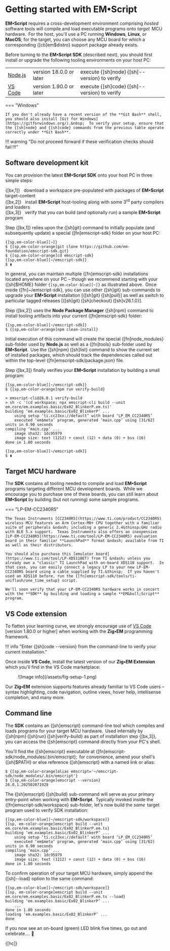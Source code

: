 # Getting started with EM&bull;Script

**EM&bull;Script** requires a cross-development environment comprising _hosted_&thinsp; software tools will compile and load executable programs onto _target_&thinsp; MCU hardware.&thinsp; For the host, you'll use a PC running **Windows**, **Linux**, or **MacOS**; for the target, you can choose any MCU board for which a corresponding {[cb]em$distro} support package already exists.

Before turning to the **EM&bull;Script SDK** (described next), you should first install or upgrade the following tooling environments on your host PC:

|  |  |  |
|:-|:-|:-|
|[Node.js](https://nodejs.org/en/download)|version 18.0.0 or later| execute {[sh]node}&thinsp;{[sh]--version} to verify |
|[VS Code](https://code.visualstudio.com/download)|version 1.90.0 or later| execute {[sh]code}&thinsp;{[sh]--version} to verify |

=== "Windows"

    If you don't already have a recent version of the **Git Bash** shell, you should also install [Git for Windows](https://gitforwindows.org/).&nbsp;  To verify your setup, ensure that the {[sh]node} and {[sh]code} commands from the previous table operate correctly under **Git Bash**. 

!!! warning "Do _not_ proceed forward if these verification checks should fail&thinsp;!!!"


## Software development kit

You can provision the latest **EM&bull;Script SDK** onto your host PC in three simple steps:

{[bx,1]} &nbsp; download a workspace pre-populated with packages of **EM&bull;Script** target-content<br>
{[bx,2]} &nbsp; install **EM&bull;Script** host-tooling along with some 3<sup>rd</sup> party compilers and loaders<br>
{[bx,3]} &nbsp; verify that you can build (and optionally run) a sample **EM&bull;Script** program

Step {[bx,1]} relies upon the {[sh]git} command to initially populate (and subsequently update) a special {[fn]emscript-sdk} folder on your host PC:

<div markdown class="language-text highlight"><pre><code>{[sp,em-color-blue][~]}
$ {[sp,em-color-orange]git clone https://github.com/em-foundation/emscript-sdk.git}
$ {[sp,em-color-orange]cd emscript-sdk}
{[sp,em-color-blue][~/emscript-sdk]}
$ &#x25AE</code></pre></div>

In general, you can maintain multiple {[fn]emscript-sdk} installations located anywhere on your PC &ndash; though we recommend starting with your {[sh]$HOME} folder <code>{[sp,em-color-blue][~]}</code> as illustrated above.&thinsp;  Once inside {[fn]~/emscript-sdk}, you can use other {[sh]git} sub-commands to upgrade your **EM&bull;Script** installation [{[sh]git}&thinsp;{[sh]pull}] as well as switch to particular tagged releases [{[sh]git}&thinsp;{[sh]checkout}&thinsp;{[sh]v26.1.0}].

Step {[bx,2]} uses the **Node Package Manager** {[sh]npm} command to install tooling artifacts into your current {[fn]emscript-sdk} folder:

<div markdown class="language-text highlight"><pre><code>{[sp,em-color-blue][~/emscript-sdk]}
$ {[sp,em-color-orange]npm clean-install}</code></pre></div>

Initial execution of this command will create the special {[fn]node_modules} sub-folder used by **Node.js** as well as a {[fn]tools} sub-folder used by **EM&bull;Script**.&thinsp; Use the {[sh]npm}&thinsp;{[sh]list} command to show the current set of installed packages, which should track the dependencies called out within the top-level {[fn]emscript-sdk/package.json} file.

Step {[bx,3]} finally verifies your **EM&bull;Script** installation by building a small program: 

<div markdown class="language-text highlight"><pre><code>{[sp,em-color-blue][~/emscript-sdk]}
$ {[sp,em-color-orange]npm run verify-build}<br>
&gt; emscript-cli@26.0.1 verify-build
&gt; sh -c '(cd workspace; npx emscript-cli build --unit em.core/em.examples.basic/Ex02_BlinkerP.em.ts)'
building ‘em.examples.basic/Ex02_BlinkerP’ ...
    using setup ‘ti.cc23xx://default’ with board ‘LP_EM_CC2340R5’
    executed ‘em$meta’ program, generated ‘main.cpp’ using [31/62] units in 0.90 seconds
compiling ‘main.cpp’ ...
    image sha32: 1dc95979
    image size: text (1212) + const (12) + data (0) + bss (16)
done in 1.80 seconds<br>
{[sp,em-color-blue][~/emscript-sdk]}
$ &#x25AE</code></pre></div>

## Target MCU hardware

The **SDK** contains all tooling needed to compile and load **EM&bull;Script** programs targeting different MCU development boards.&thinsp;  While we encourage you to purchase one of these boards, you can still learn about **EM&bull;Script** by building (but not running) some sample programs.

=== "LP-EM-CC2340R5"

    The Texas Instruments [CC2340R5](https://www.ti.com/product/CC2340R5) wireless MCU features an Arm Cortex-M0+ CPU together with a familiar suite of peripherals &ndash; including a generic 2.4&thinsp;GHz radio with BLE 5.x support.  Texas Instruments also offers an inexpensive [LP-EM-CC2340R5](https://www.ti.com/tool/LP-EM-CC2340R5) evaluation board in their familiar **LaunchPad** format &ndash; available from TI as well as their distributors.

    You should also purchase this [emulator board](https://www.ti.com/tool/LP-XDS110ET) from TI &ndash; unless you already own a "classic" TI LaunchPad with on-board XDS110 support.  In that case, you can easily connect a legacy LP to your new LP-EM-CC2340R5 board using a cable supplied by TI.&thinsp;  If you haven't used an XDS110 before, run the {[fn]emscript-sdk/tools/ti-uniflash/one_time_setup} script.

    We'll soon verify that your LP-EM-CC2340R5 hardware works in concert with the **SDK** by building and loading a sample **EM&bull;Script** program.
    
## VS Code extension

To flatten your learning curve, we strongly encourage use of [VS Code](https://code.visualstudio.com/download)&thinsp; [version 1.80.0 or higher] when working with the **Zig&bull;EM** programming framework.

!!! info "Enter {[sh]code --version} from the command-line to verify your current installation."

Once inside **VS Code**, install the latest version of our **Zig&bull;EM Extension** which you'll find in the VS Code marketplace:

<figure markdown id="fig1">
![Image info](/assets/fig-setup-1.png)
</figure>

Our **Zig&bull;EM** extension supports features already familiar to VS Code users &ndash; syntax highlighting, code navigation, outline views, hover help, intellisense completion, and many more.

## Command line

The **SDK** contains an {[sh]emscript} command-line tool which compiles and loads programs for your target MCU hardware.&thinsp; Used internally by {[sh]npm}&thinsp;{[sh]run}&thinsp;{[sh]verify-build} as part of installation step {[bx,3]}, you can access the {[sh]emscript} command directly from your PC's shell.

You'll find the {[sh]emscript} executable at {[fn]emscript-sdk/node_modules/.bin/emscript};&thinsp; for convenience, amend your shell's {[sh]$PATH} or else reference {[sh]emscript} with a named link or alias:

<div markdown class="language-text highlight"><pre><code>$ {[sp,em-color-orange]alias emscript='~/emscript-sdk/node_modules/.bin/emscript'}
$ {[sp,em-color-orange]emscript --version}
26.0.1.202502071929</code></pre></div>

The {[sh]emscript}&thinsp;{[sh]build} sub-command will serve as your primary entry-point when working with **EM&bull;Script**.&thinsp; Typically invoked inside the {[fn]emscript-sdk/workspace} sub-folder, let's now build the _same_&thinsp; target program used to verify SDK installation:

<div markdown class="language-text highlight"><pre><code>{[sp,em-color-blue][~/emscript-sdk/workspace]}
{[sp, em-color-orange]emscript build --unit em.core/em.examples.basic/Ex02_BlinkerP.em.ts}
building ‘em.examples.basic/Ex02_BlinkerP’ ...
    using setup ‘ti.cc23xx://default’ with board ‘LP_EM_CC2340R5’
    executed ‘em$meta’ program, generated ‘main.cpp’ using [31/62] units in 0.90 seconds
compiling ‘main.cpp’ ...
    image sha32: 1dc95979
    image size: text (1212) + const (12) + data (0) + bss (16)
done in 1.80 seconds</code></pre></div>

To confirm operation of your target MCU hardware, simply append the {[sh]--load} option to the same command:

<div markdown class="language-text highlight"><pre><code>{[sp,em-color-blue][~/emscript-sdk/workspace]}
{[sp, em-color-orange]emscript build --unit em.core/em.examples.basic/Ex02_BlinkerP.em.ts --load}
building ‘em.examples.basic/Ex02_BlinkerP’ ...
    ...
done in 1.80 seconds
loading ‘em.examples.basic/Ex02_BlinkerP’ ...
done</code></pre></div>

If you now see an on-board (green) LED blink five times, go out and celebrate.... :beers:

{[hc]}

